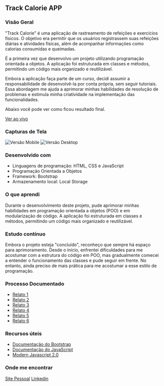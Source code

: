 ## Track Calorie APP
### Visão Geral

"Track Calorie" é uma aplicação de rastreamento de refeições e exercícios físicos. O objetivo era permitir que os usuários registrassem suas refeições diárias e atividades físicas, além de acompanhar informações como calorias consumidas e queimadas.

É a primeira vez que desenvolvo um projeto utilizando programação orientada a objetos. A aplicação foi estruturada em classes e métodos, permitindo um código mais organizado e reutilizável.

Embora a aplicação faça parte de um curso, decidi assumir a responsabilidade de desenvolvê-la por conta própria, sem seguir tutoriais. Essa abordagem me ajuda a aprimorar minhas habilidades de resolução de problemas e estimula minha criatividade na implementação das funcionalidades.

Abaixo você pode ver como ficou resultado final. 

[Ver ao vivo](https://aecio-trackcalorie.netlify.app/)

### Capturas de Tela

![Versão Mobile](img/track%20calorie%20vis%C3%A3o%20mobile.png)
![Versão Desktop](img/track%20calorie%20vis%C3%A3o%20desktop.png)

### Desenvolvido com

- Linguagens de programação: HTML, CSS e JavaScript
- Programação Orientada a Objetos
- Framework: Bootstrap
- Armazenamento local: Local Storage

### O que aprendi

Durante o desenvolvimento deste projeto, pude aprimorar minhas habilidades em programação orientada a objetos (POO) e em modularização de código. A aplicação foi estruturada em classes e métodos, permitindo um código mais organizado e reutilizável. 

### Estudo contínuo

Embora o projeto esteja "concluído", reconheço que sempre há espaço para aprimoramento. Desde o início, enfrentei dificuldades para me acostumar com a estrutura do código em POO, mas gradualmente comecei a entender o funcionamento das classes e pude seguir em frente. No entanto, ainda preciso de mais prática para me acostumar a esse estilo de programação. 

### Processo Documentado

- [Relato 1](https://www.linkedin.com/posts/aecio-neto_days-of-code83100-hoje-dei-os-primeiros-activity-7064991018651164672-oIQq?utm_source=share&utm_medium=member_desktop)
- [Relato 2](https://www.linkedin.com/posts/aecio-neto_days-of-code84100-programa%C3%A7%C3%A3o-orientada-activity-7066573613495123968-rbA3?utm_source=share&utm_medium=member_desktop)
- [Relato 3](https://www.linkedin.com/posts/aecio-neto_lfg-javascript-oop-activity-7067554469399412737-EuEZ?utm_source=share&utm_medium=member_desktop)
- [Relato 4](https://www.linkedin.com/posts/aecio-neto_desenvolvimento-javascript-poo-activity-7068239446919249920-c665?utm_source=share&utm_medium=member_desktop)
- [Relato 5](https://www.linkedin.com/posts/aecio-neto_vamo-activity-7069338689176281088-eR6K?utm_source=share&utm_medium=member_desktop)
- [Relato 6](https://www.linkedin.com/posts/aecio-neto_bora-activity-7069780264431853568-Qk3I?utm_source=share&utm_medium=member_desktop)

### Recursos úteis

- [Documentação do Bootstrap](https://getbootstrap.com/docs)
- [Documentação do JavaScript](https://developer.mozilla.org/pt-BR/docs/Web/JavaScript)
- [Modern Javascript 2.0](https://www.traversymedia.com/modern-javascript-2-0)

### Onde me encontrar

[Site Pessoal](https://aecioneto.com.br)
[Linkedin](https://www.linkedin.com/in/aecio-neto)